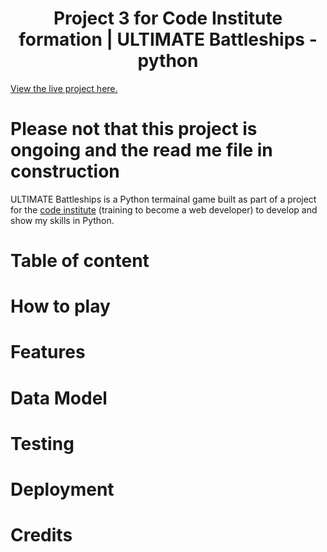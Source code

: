 <h1 align="center"> Project 3 for Code Institute formation | ULTIMATE Battleships  - python</h1>


[View the live project here.](https://battleships-laure.herokuapp.com/)

# Please not that this project is ongoing and the read me file in construction

ULTIMATE Battleships is a Python termainal game built as part of a project for the [code institute](https://codeinstitute.net/) (training to become a web developer) to develop and show my skills in Python. 

# Table of content

# How to play

# Features

# Data Model

# Testing

# Deployment

# Credits

